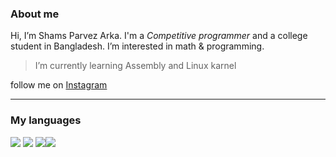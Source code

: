 ### About me
Hi, I’m Shams Parvez Arka. I'm a *Competitive programmer* and a college student in Bangladesh. I’m interested in math & programming.
> I’m currently learning Assembly and Linux karnel

follow me on [Instagram](https://www.instagram.com/shams_parvez_arka)
<hr>

### My languages
<img src="https://img.icons8.com/color/50/000000/c-programming.png"/> <img src="https://img.icons8.com/color/50/000000/c-plus-plus-logo.png"/> <img src="https://img.icons8.com/color/50/000000/python--v1.png"/><img src="https://img.icons8.com/plasticine/57/000000/bash.png"/>


<!---
ShamsParvezArka/ShamsParvezArka is a ✨ special ✨ repository because its `README.md` (this file) appears on your GitHub profile.
You can click the Preview link to take a look at your changes.
--->
